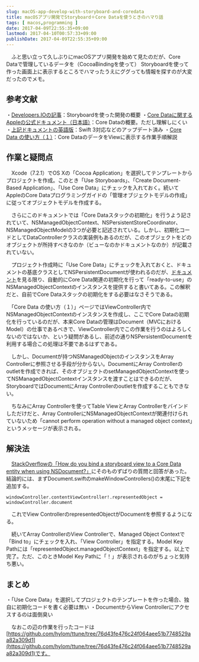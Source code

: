 ```yaml
---
slug: macOS-app-develop-with-storyboard-and-coredata
title: macOSアプリ開発でStoryboard＋Core Dataを使うときのハマり話
tags: [ macos,programming ]
date: 2017-04-09T22:55:35+09:00
lastmod: 2017-04-10T00:57:33+09:00
publishDate: 2017-04-09T22:55:35+09:00
---
```


　ふと思い立って久しぶりにmacOSアプリ開発を始めて見たのだが、Core Dataで管理しているデータを（CocoaBindingを使って） Storyboardを使って作った画面上に表示するところでハマったうえにググっても情報を探すのが大変だったのでメモ。

## 参考文献


・[Developers.IOの記事](http://dev.classmethod.jp/smartphone/iphone/remind-storyboard/)：Storyboardを使った開発の概要
・[Core Dataに関するAppleの公式ドキュメント（日本語）](https://developer.apple.com/jp/documentation/Cocoa/Conceptual/CoreData/index.html)：Core Dataの概要。ただし理解しにくい
・[上記ドキュメントの英語版](https://developer.apple.com/library/content/documentation/Cocoa/Conceptual/CoreData/index.html)：Swift 3対応などのアップデート済み
・[Core Data の使い方（１）](http://www.nashuaworks.com/KTDContens/201507101234.html)：Core DataのデータをViewに表示する作業手順解説

## 作業と疑問点


　Xcode（7.2.1）でOS Xの「Cocoa Application」を選択してテンプレートからプロジェクトを作成。このとき「Use Storyboards」、「Create Document-Based Application」、「Use Core Data」にチェックを入れておく。続いてAppleのCore Dataプログラミングガイドの「管理オブジェクトモデルの作成」に従ってオブジェクトモデルを作成する。

　さらにこのドキュメントでは「Core Dataスタックの初期化」を行うよう記されていて、NSManagedObjectContext、NSPersistentStoreCoordinator、NSManagedObjectModelの3つが必要と記述されている。しかし、初期化コードとしてDataControllerクラスの実装例もあるのだが、このオブジェクトをどのオブジェクトが所持すべきなのか（ビューなのかドキュメントなのか）が記載されていない。

　プロジェクト作成時に「Use Core Data」にチェックを入れておくと、ドキュメントの基底クラスとしてNSPersistentDocumentが使われるのだが、[ドキュメント](https://developer.apple.com/reference/appkit/nspersistentdocument)を見る限り、自動的にCore Data関連の初期化を行って「ready-to-use」のNSManagedObjectContextのインスタンスを提供すると書いてある。この解釈だと、自前でCore Dataスタックの初期化をする必要はなさそうである。

　「Core Data の使い方（１）」ページではViewController内でNSManagedObjectContextのインスタンスを作成し、ここでCore Dataの初期化を行っているのだが、本来Core Dataの管理はDocument（MVCにおけるModel）の仕事であるべきで、ViewController内でこの作業を行うのはよろしくないのではないか、という疑問があるし、前述の通りNSPersistentDocumentを利用する場合この処理は不要であるはずである。

　しかし、Documentが持つNSManagedObjectのインスタンスをArray Controllerに参照させる手段が分からない。DocumentにArray Controllerのoutletを作成できれば、そのオブジェクトのsetManagedObjectContextを使ってNSManagedObjectContextインスタンスを渡すことはできるのだが、StoryboardではDocumentにArray Controllerのoutletを作成することもできない。

　ちなみにArray Controllerを使ってTable ViewとArray Controllerをバインドしただけだと、Array ControllerにNSManagedObjectContextが関連付けられていないため「cannot perform operation without a managed object context」というメッセージが表示される。

## 解決法


　[StackOverflowの「How do you bind a storyboard view to a Core Data entity when using NSDocument?」](http://stackoverflow.com/questions/35167244/how-do-you-bind-a-storyboard-view-to-a-core-data-entity-when-using-nsdocument)にそのものずばりの質問と回答があった。結論的には、まずDocument.swiftのmakeWindowControllers()の末尾に下記を追加する。

```
windowController.contentViewController!.representedObject = windowController.document
```

　これでView ControllerのrepresentedObjectがDocumentを参照するようになる。

　続いてArray ControllerのView Controllerで、Managed Object Contextで「Bind to」にチェックを入れ、「View Controller」を指定する。Model Key Pathには「representedObject.managedObjectContext」を指定する。以上で完了。ただ、このときModel Key Pathに「！」が表示されるのがちょっと気持ち悪い。

## まとめ



・「Use Core Data」を選択してプロジェクトのテンプレートを作った場合、独自に初期化コードを書く必要は無い
・DocumentからView Controllerにアクセスするのは面倒臭い

　なおこの辺の作業を行ったコードは[https://github.com/hylom/ttune/tree/76d43fe476c24f064aee51b7748529aa82a309d1](https://github.com/hylom/ttune/tree/76d43fe476c24f064aee51b7748529aa82a309d1)です。


